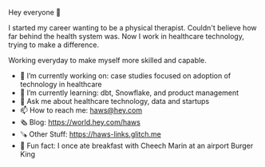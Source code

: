 Hey everyone 👋

I started my career wanting to be a physical therapist. Couldn't believe how far behind the health system was. Now I work in healthcare technology, trying to make a difference. 

Working everyday to make myself more skilled and capable. 

- 🔭 I’m currently working on: case studies focused on adoption of technology in healthcare 
- 🌱 I’m currently learning: dbt, Snowflake, and product management
- 💬 Ask me about healthcare technology, data and startups
- 📫 How to reach me: haws@hey.com
- 🗞️ Blog: https://world.hey.com/haws
- 🪚 Other Stuff: https://haws-links.glitch.me
- 🍔 Fun fact: I once ate breakfast with Cheech Marin at an airport Burger King

